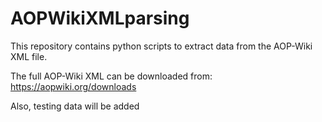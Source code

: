 # AOPWikiXMLparsing
This repository contains python scripts to extract data from the AOP-Wiki XML file.

The full AOP-Wiki XML can be downloaded from: https://aopwiki.org/downloads

Also, testing data will be added
